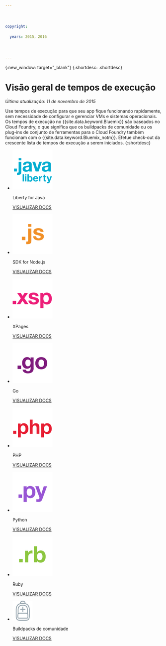 ```yaml
---

 

copyright:

  years: 2015，2016

 

---
```


{:new_window: target="_blank"}
{:shortdesc: .shortdesc}

# Visão geral de tempos de execução
*Última atualização: 11 de novembro de 2015*

Use
tempos de execução para que seu app fique funcionando
rapidamente, sem necessidade de configurar e gerenciar VMs e
sistemas operacionais. Os tempos de execução
no {{site.data.keyword.Bluemix}} são
baseados no Cloud Foundry, o que significa que os buildpacks de comunidade ou os plug-ins de
conjunto de ferramentas para o Cloud Foundry também funcionam com o {{site.data.keyword.Bluemix_notm}}. Efetue check-out da crescente lista de tempos de execução a serem iniciados.
{:shortdesc}

<ul class="runtimeIconList">
<li>
<p class="runtimeIcon"><img src="images/javaweb_featured.svg" alt="Java Liberty" /></p>
<p class="runtimeTitle">Liberty for Java</p>
<p class="runtimeLink"><a format="html" href="../runtimes/liberty/index.html" scope="peer">VISUALIZAR
DOCS</a></p>
</li>
<li>
<p class="runtimeIcon"><img src="images/node_featured.svg" alt="Node.js" /></p>
<p class="runtimeTitle">SDK for Node.js</p>
<p class="runtimeLink"><a format="html" href="../runtimes/nodejs/index.html" scope="peer">VISUALIZAR
DOCS</a></p>
</li>
<li>
<p class="runtimeIcon"><img src="images/xpages_featured.svg" alt="XPages" /></p>
<p class="runtimeTitle">XPages</p>
<p class="runtimeLink"><a format="html" href="../starters/xpages/index.html" scope="peer">VISUALIZAR
DOCS</a></p>
</li>
<li>
<p class="runtimeIcon"><img src="images/go_featured.svg" alt="Go" /></p>
<p class="runtimeTitle">Go</p>
<p class="runtimeLink"><a format="html" href="../runtimes/go/index.html" scope="peer">VISUALIZAR
DOCS</a></p>
</li>
<li>
<p class="runtimeIcon"><img src="images/php_featured.svg" alt="PHP" /></p>
<p class="runtimeTitle">PHP</p>
<p class="runtimeLink"><a format="html" href="../runtimes/php/index.html" scope="peer">VISUALIZAR
DOCS</a></p>
</li>
<li>
<p class="runtimeIcon"><img src="images/python_featured.svg" alt="Python" /></p>
<p class="runtimeTitle">Python</p>
<p class="runtimeLink"><a format="html" href="../runtimes/python/index.html" scope="peer">VISUALIZAR
DOCS</a></p>
</li>
<li>
<p class="runtimeIcon"><img src="images/ruby_featured.svg" alt="Ruby" /></p>
<p class="runtimeTitle">Ruby</p>
<p class="runtimeLink"><a format="html" href="../runtimes/ruby/index.html" scope="peer">VISUALIZAR
DOCS</a></p>
</li>
<li>
<p class="runtimeIcon"><img src="images/byod_featured.png" alt="Buildpacks de comunidade" /></p>
<p class="runtimeTitle">Buildpacks
de comunidade</p>
<p class="runtimeLink"><a format="html" href="byob.html" scope="peer">VISUALIZAR
DOCS</a></p>
</li>
</ul>
